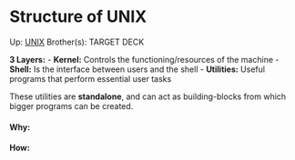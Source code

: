 # Structure of UNIX

Up: [UNIX](unix)
Brother(s):
TARGET DECK


**3 Layers:**
	- **Kernel:** Controls the functioning/resources of the machine
	- **Shell:** Is the interface between users and the shell
	- **Utilities:** Useful programs that perform essential user tasks


These utilities are **standalone**, and can act as building-blocks from which bigger programs can be created.

































#### Why:
#### How:









